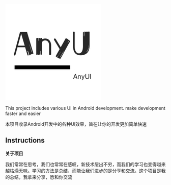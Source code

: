 ![logo](art/anyUI.png)

This project includes various UI in Android development. make development faster and easier

本项目收录Android开发中的各种UI效果，旨在让你的开发更加简单快速

## Instructions

**关于项目**

我们常常在思考，我们也常常在感叹，新技术层出不穷，而我们的学习也变得越来越枯燥无味。学习的方法是总结，而能让我们进步的是分享和交流。这个项目是我的总结，我拿来分享，愿和你交流



